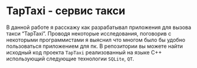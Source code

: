 # TapTaxi - сервис такси 
В данной работе я расскажу как разрабатывал приложения для вызова такси “TapTaxi”.
Проводя некоторые исследования, поговорив с некоторыми программистами я выяснил что многом было бы удобно пользоваться приложением для пк.
В репозитории вы можете найти исходный код проекта `TapTaxi` реализованный на языке С++ использующий следующие технологии `SQLite`, `QT`.

